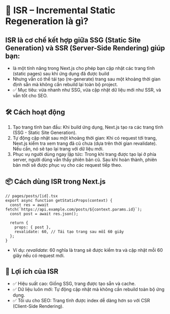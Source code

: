 # 🔄 ISR – Incremental Static Regeneration là gì?
## ISR là cơ chế kết hợp giữa SSG (Static Site Generation) và SSR (Server-Side Rendering) giúp bạn:
- là một tính năng trong Next.js cho phép bạn cập nhật các trang tĩnh (static pages) sau khi ứng dụng đã được build
- Nhưng vẫn có thể tái tạo (re-generate) trang sau một khoảng thời gian định sẵn mà không cần rebuild lại toàn bộ project.
- ✅ Mục tiêu: vừa nhanh như SSG, vừa cập nhật dữ liệu mới như SSR, và vẫn tốt cho SEO.

## 🛠 Cách hoạt động
1. Tạo trang tĩnh ban đầu: Khi build ứng dụng, Next.js tạo ra các trang tĩnh (SSG - Static Site Generation).
2. Tự động cập nhật sau một khoảng thời gian: Khi có request tới trang, Next.js kiểm tra xem trang đã cũ chưa (dựa trên thời gian revalidate). Nếu cần, nó sẽ tạo lại trang với dữ liệu mới.
3. Phục vụ người dùng ngay lập tức: Trong khi trang được tạo lại ở phía server, người dùng vẫn thấy phiên bản cũ. Sau khi hoàn thành, phiên bản mới sẽ được phục vụ cho các request tiếp theo.

## 📦 Cách dùng ISR trong Next.js
```tsx
// pages/posts/[id].tsx
export async function getStaticProps(context) {
  const res = await fetch(`https://api.example.com/posts/${context.params.id}`);
  const post = await res.json();

  return {
    props: { post },
    revalidate: 60, // Tái tạo trang sau mỗi 60 giây
  };
}

```
- Ví dụ: *revalidate*: 60 nghĩa là trang sẽ được kiểm tra và cập nhật mỗi 60 giây nếu có request mới.

## 🔹 Lợi ích của ISR
- ✅ Hiệu suất cao: Giống SSG, trang được tạo sẵn và cache.
- ✅ Dữ liệu luôn mới: Tự động cập nhật mà không cần rebuild toàn bộ ứng dụng.
- ✅ Tối ưu cho SEO: Trang tĩnh được index dễ dàng hơn so với CSR (Client-Side Rendering).
